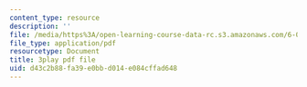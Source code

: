 ```yaml
---
content_type: resource
description: ''
file: /media/https%3A/open-learning-course-data-rc.s3.amazonaws.com/6-01sc-introduction-to-electrical-engineering-and-computer-science-i-spring-2011/d43c2b88fa39e0bbd014e084cffad648_CG4ihzTaGdM.pdf
file_type: application/pdf
resourcetype: Document
title: 3play pdf file
uid: d43c2b88-fa39-e0bb-d014-e084cffad648
---
```

